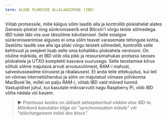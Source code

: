 ```yaml
---
term: ALGNE PLOKKIDE ALLALAADIMINE (IBD)
---
```


Viitab protsessile, mille käigus sõlm laadib alla ja kontrollib plokiahelat alates Genesis-plokist ning sünkroniseerib end Bitcoin'i võrgu teiste sõlmedega. IBD tuleb läbi viia uue täissõlme käivitamisel. Selle esialgse sünkroniseerimise alguses ei oma sõlm teavet varasemate tehingute kohta. Seetõttu laadib see alla iga ploki võrgu teistelt sõlmedelt, kontrollib selle kehtivust ja seejärel lisab selle oma kohalikku plokiahela versiooni. On oluline märkida, et IBD võib olla pikk ja ressursimahukas protsess seoses plokiahela ja UTXO komplekti kasvava suurusega. Selle teostamise kiirus sõltub sõlme majutava arvuti arvutusvõimest, RAM-i mahust, salvestusseadme kiirusest ja ribalaiusest. Et anda teile ettekujutus, kui teil on võimas internetiühendus ja sõlm on majutatud viimase põlvkonna MacBook'ile, millel on palju RAM-i, võtab IBD vaid mõned tunnid. Vastupidisel juhul, kui kasutate mikroarvutit nagu Raspberry Pi, võib IBD võtta nädala või kauem.

> ► *Prantsuse keeles on üldiselt aktsepteeritud viidata otse IBD-le. Mõnikord kasutatav tõlge on "synchronisation initiale" või "téléchargement initial des blocs".*